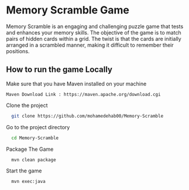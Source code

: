 
# Memory Scramble Game

Memory Scramble is an engaging and challenging puzzle game that tests and enhances your memory skills. The objective of the game is to match pairs of hidden cards within a grid. The twist is that the cards are initially arranged in a scrambled manner, making it difficult to remember their positions.





## How to run the game Locally

Make sure that you have Maven installed on your machine

```
Maven Download Link : https://maven.apache.org/download.cgi
```

Clone the project

```bash
  git clone https://github.com/mohamedehab00/Memory-Scramble
```

Go to the project directory

```bash
  cd Memory-Scramble

```

Package The Game

```bash
  mvn clean package
```

Start the game

```bash
  mvn exec:java
```

